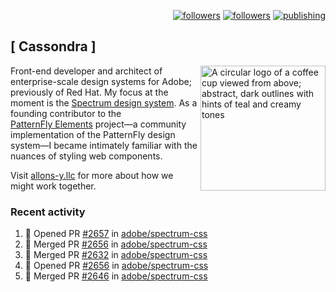 <p align="right"><a rel="me" href="https://front-end.social/@castastrophe">
    <img alt="followers" title="Follow me on Mastodon" src="https://img.shields.io/mastodon/follow/109297102751309835?domain=https%3A%2F%2Ffront-end.social&label=Follow&logo=mastodon&logoColor=white&style=for-the-badge&labelColor=008080&color=006969"/></a>
  <a href="https://codepen.io/castastrophe/">
    <img alt="followers" title="Follow me on CodePen" src="https://img.shields.io/badge/23-1?color=640464&labelColor=7c007c&style=for-the-badge&logo=codepen&label=Follow"/></a>
<a href="https://castastrophe.medium.com/">
    <img alt="publishing" title="View articles on Medium" src="https://img.shields.io/badge/107-1?color=666&labelColor=444&label=subscribe&logo=medium&logoColor=white&style=for-the-badge"/></a>
</p>

## [&nbsp;Cassondra&nbsp;]

<img align="right" src="https://github-production-user-asset-6210df.s3.amazonaws.com/1840295/253016758-ba468774-1cd3-42c2-8f43-947b5eeb5edf.png" height="200" alt="A circular logo of a coffee cup viewed from above; abstract, dark outlines with hints of teal and creamy tones">

Front-end developer and architect of enterprise-scale design systems for Adobe; previously of Red Hat. My focus at the moment is the [Spectrum design system](https://github.com/adobe/spectrum-css). As a founding contributor to the [PatternFly&nbsp;Elements](https://github.com/patternfly/patternfly-elements) project&mdash;a community implementation of the PatternFly design system&mdash;I became intimately familiar with the nuances of styling web components.

Visit [allons-y.llc](http://allons-y.llc/) for more about how we might work together.

### Recent activity

<!--START_SECTION:activity-->
1. 💪 Opened PR [#2657](https://github.com/adobe/spectrum-css/pull/2657) in [adobe/spectrum-css](https://github.com/adobe/spectrum-css)
2. 🎉 Merged PR [#2656](https://github.com/adobe/spectrum-css/pull/2656) in [adobe/spectrum-css](https://github.com/adobe/spectrum-css)
3. 🎉 Merged PR [#2632](https://github.com/adobe/spectrum-css/pull/2632) in [adobe/spectrum-css](https://github.com/adobe/spectrum-css)
4. 💪 Opened PR [#2656](https://github.com/adobe/spectrum-css/pull/2656) in [adobe/spectrum-css](https://github.com/adobe/spectrum-css)
5. 🎉 Merged PR [#2646](https://github.com/adobe/spectrum-css/pull/2646) in [adobe/spectrum-css](https://github.com/adobe/spectrum-css)
<!--END_SECTION:activity-->
